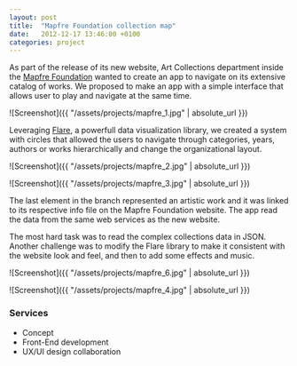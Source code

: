 ```yaml
---
layout: post
title:  "Mapfre Foundation collection map"
date:   2012-12-17 13:46:00 +0100
categories: project
---
```


As part of the release of its new website, Art Collections department inside the [Mapfre Foundation](https://www.fundacionmapfre.org/fundacion/en/) wanted to create an app to navigate on its extensive catalog of works. We proposed to make an app with a simple interface that allows user to play and navigate at the same time.

![Screenshot]({{ "/assets/projects/mapfre_1.jpg" | absolute_url }})

Leveraging [Flare](http://flare.prefuse.org/), a powerfull data visualization library, we created a system with circles that allowed the users to navigate through categories, years, authors or works hierarchically and change the organizational layout.

![Screenshot]({{ "/assets/projects/mapfre_2.jpg" | absolute_url }})

![Screenshot]({{ "/assets/projects/mapfre_3.jpg" | absolute_url }})

The last element in the branch represented an artistic work and it was linked to its respective info file on the Mapfre Foundation website. The app read the data from the same web services as the new website.

The most hard task was to read the complex collections data in JSON. Another challenge was to modify the Flare library to make it consistent with the website look and feel, and then to add some effects and music.

![Screenshot]({{ "/assets/projects/mapfre_6.jpg" | absolute_url }})

![Screenshot]({{ "/assets/projects/mapfre_4.jpg" | absolute_url }})

### Services

- Concept
- Front-End development
- UX/UI design collaboration
